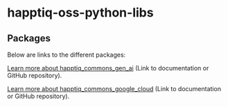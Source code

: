 # happtiq-oss-python-libs

## Packages

Below are links to the different packages:

[Learn more about happtiq_commons_gen_ai](https://github.com/happtiq/happtiq-oss-python-libs/tree/main/packages/happtiq_commons_gen_ai) (Link to documentation or GitHub repository).

[Learn more about happtiq_commons_google_cloud](https://github.com/happtiq/happtiq-oss-python-libs/tree/main/packages/happtiq_commons_google_cloud) (Link to documentation or GitHub repository).
